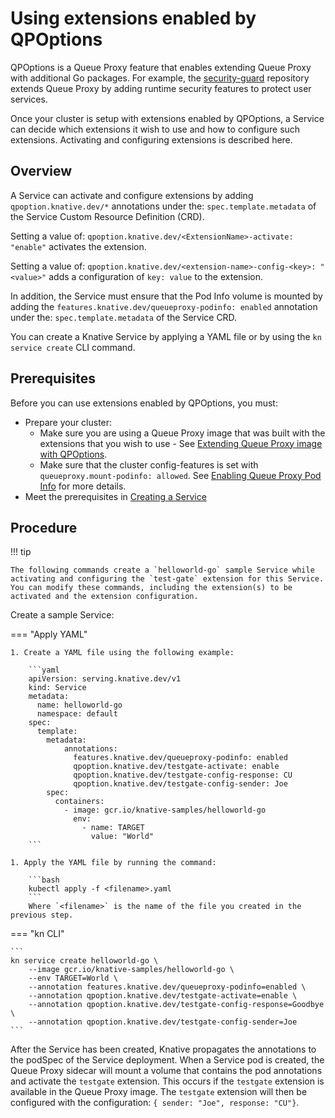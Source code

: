 # Using extensions enabled by QPOptions

QPOptions is a Queue Proxy feature that enables extending Queue Proxy with additional Go packages. For example, the [security-guard](https://knative.dev/security-guard/README.md) repository extends Queue Proxy by adding runtime security features to protect user services.

Once your cluster is setup with extensions enabled by QPOptions, a Service can decide which extensions it wish to use and how to configure such extensions. Activating and configuring extensions is described here.

## Overview

A Service can activate and configure extensions by adding `qpoption.knative.dev/*` annotations under the: `spec.template.metadata` of the Service Custom Resource Definition (CRD).

Setting a value of: `qpoption.knative.dev/<ExtensionName>-activate: "enable"` activates the extension.

Setting a value of: `qpoption.knative.dev/<extension-name>-config-<key>: "<value>"` adds a configuration of `key: value` to the extension.

In addition, the Service must ensure that the Pod Info volume is mounted by adding the `features.knative.dev/queueproxy-podinfo: enabled` annotation under the: `spec.template.metadata` of the Service CRD.

You can create a Knative Service by applying a YAML file or by using the `kn service create` CLI command.

## Prerequisites

Before you can use extensions enabled by QPOptions, you must:

- Prepare your cluster:
  - Make sure you are using a Queue Proxy image that was built with the extensions that you wish to use - See [Extending Queue Proxy image with QPOptions](../queue-extensions.md).
  - Make sure that the cluster config-features is set with `queueproxy.mount-podinfo: allowed`. See [Enabling Queue Proxy Pod Info](../configuration/feature-flags.md#queue-proxy-pod-info) for more details.
- Meet the prerequisites in [Creating a Service](./creating-services.md)

## Procedure

!!! tip

    The following commands create a `helloworld-go` sample Service while activating and configuring the `test-gate` extension for this Service. You can modify these commands, including the extension(s) to be activated and the extension configuration.

Create a sample Service:


=== "Apply YAML"

    1. Create a YAML file using the following example:

        ```yaml
        apiVersion: serving.knative.dev/v1
        kind: Service
        metadata:
          name: helloworld-go
          namespace: default
        spec:
          template:
            metadata:
                annotations:
                  features.knative.dev/queueproxy-podinfo: enabled
                  qpoption.knative.dev/testgate-activate: enable
                  qpoption.knative.dev/testgate-config-response: CU
                  qpoption.knative.dev/testgate-config-sender: Joe
            spec:
              containers:
                - image: gcr.io/knative-samples/helloworld-go
                  env:
                    - name: TARGET
                      value: "World"
        ```

    1. Apply the YAML file by running the command:

        ```bash
        kubectl apply -f <filename>.yaml
        ```
        Where `<filename>` is the name of the file you created in the previous step.

=== "kn CLI"

    ```
    kn service create helloworld-go \
        --image gcr.io/knative-samples/helloworld-go \
        --env TARGET=World \
        --annotation features.knative.dev/queueproxy-podinfo=enabled \
        --annotation qpoption.knative.dev/testgate-activate=enable \
        --annotation qpoption.knative.dev/testgate-config-response=Goodbye \
        --annotation qpoption.knative.dev/testgate-config-sender=Joe
    ```

After the Service has been created, Knative propagates the annotations to the podSpec of the Service deployment. When a Service pod is created, the Queue Proxy sidecar will mount a volume that contains the pod annotations and activate the `testgate` extension. This occurs if the `testgate` extension is available in the Queue Proxy image. The `testgate` extension will then be configured with the configuration: `{ sender: "Joe", response: "CU"}`.
